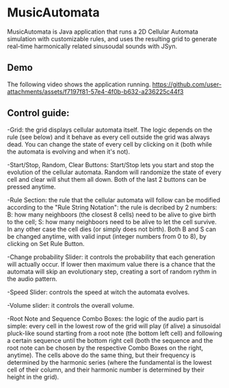 # MusicAutomata
MusicAutomata is Java application that runs a 2D Cellular Automata simulation with customizable rules, and uses the resulting grid to generate real-time harmonically related sinusoudal sounds with JSyn.

## Demo
The following video shows the application running.
https://github.com/user-attachments/assets/f7197f81-57e4-4f0b-b632-a236225c44f3


## Control guide:
-Grid: the grid displays cellular automata itself. The logic depends on the rule (see below) and it behave as every cell
outside the grid was always dead. You can change the state of every cell by clicking on it (both while the automata is
evolving and when it's not).
                        
-Start/Stop, Random, Clear Buttons: Start/Stop lets you start and stop the evolution of the cellular automata. Random will
randomize the state of every cell and clear will shut them all down. Both of the last 2 buttons can be pressed anytime.
                        
-Rule Section: the rule that the cellular automata will follow can be modified according to the "Rule String Notation": the
rule is decribed by 2 numbers:
  B: how many neighboors (the closest 8 cells) need to be alive to give birth to the cell;
  S: how many neighboors need to be alive to let the cell survive.
In any other case the cell dies (or simply does not birth). Both B and S can be changed anytime, with valid input (integer
numbers from 0 to 8), by clicking on Set Rule Button.
                        
-Change probability Slider: it controls the probability that each generation will actually occur. If lower then maximum value
there is a chance that the automata will skip an evolutionary step, creating a sort of random rythm in the audio pattern.
                        
-Speed Slider: controls the speed at witch the automata evolves.
                        
-Volume slider: it controls the overall volume.
                        
-Root Note and Sequence Combo Boxes: the logic of the audio part is simple: every cell in the lowest row of the grid will play
(if alive) a sinusoidal pluck-like sound starting from a root note (the bottom left cell) and following a certain sequence until
the bottom right cell (both the sequence and the root note can be chosen by the respective Combo Boxes on the right, anytime).
The cells above do the same thing, but their frequency is determined by the harmonic series (where the fundamental is
the lowest cell of their column, and their harmonic number is determined by their height in the grid).

